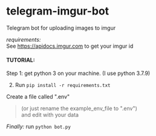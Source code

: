 # telegram-imgur-bot
Telegram bot for uploading images to imgur

*requirements:*  
See https://apidocs.imgur.com to get your imgur id


#### TUTORIAL:  

Step 1: get python 3 on your machine. (I use python 3.7.9)  

2) Run `pip install -r requirements.txt`  

Create a file called ".env"  
> (or just rename the example_env_file to ".env")  
> and edit with your data  

_Finally:_ run `python bot.py`  
